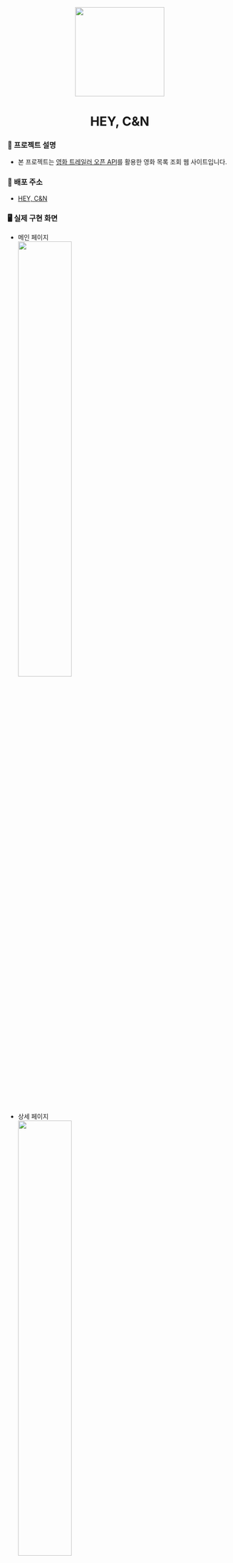<p align="middle"><img src="https://user-images.githubusercontent.com/112946860/227723084-e3f970c6-fe4d-455b-98b0-c017d0643937.svg" width='200' /></p>
<h1 align="middle">HEY, C&N</h1>

### 🚩 프로젝트 설명
- 본 프로젝트는 [영화 트레일러 오픈 API](https://developers.themoviedb.org/3/movies/get-movie-details)를 활용한 영화 목록 조회 웹 사이트입니다.

### 🚀 배포 주소
- [HEY, C&N](https://main--fancy-arithmetic-d1aed8.netlify.app/)

### 🖥️ 실제 구현 화면
- 메인 페이지 <br /><img src="https://user-images.githubusercontent.com/112946860/227723988-11485e76-ac03-4796-8fac-7dbe3f957d9f.png" width="50%"/>
- 상세 페이지<br /><img src="https://user-images.githubusercontent.com/112946860/227724168-4a33aeb1-2cae-4910-b6d7-afe92eeb2f43.png" width="50%"/>
- 리스트 페이지(인기있는, 현재 상영중인, 개봉 예정작, 평점순)<br /><img src="https://user-images.githubusercontent.com/112946860/227724427-e1629ab5-e89b-4fde-9270-9e90fc63e527.png" width="50%" />
- 검색 결과 페이지<br /><img src="https://user-images.githubusercontent.com/112946860/227724694-4429b616-9c6e-4009-a055-b31d07ff77ef.png" width="50%"/>

### 🔥 프로그래밍 및 기능 요구사항
- react-query를 사용하여 데이터를 캐싱할 것
- 로딩 중에는 skeleton UI를 나타낼 것
- 목록을 불러올 때는 react-query의 useInfiniteQuery를 사용하여 무한 스크롤링으로 불러올 것
- 페이지
  - 리스트 페이지
    - 각 영화의 평점 및 짧은 미리보기(소개)가 나타나야 함
    - 미리보기는 길이가 길다면 특정 글자수를 넘어가면 ...으로 표시할 수 있도록 UI를 고려할 것
  - 상세 페이지
    - 비디오가 있는 경우, 페이지 진입 시 자동으로 비디오 플레이
    - 제목, 포스터, 별점, 제작 연도, 장르 데이터 활용해서 UI 표기
    - 그 외의 데이터 추가 활용 여부는 자유
  - search
    - 제목, 포스터, 미리보기(소개), 별점
    - 포스터 없는 경우, 대체 이미지 사

### 🌳 프로젝트 폴더 구조

### 👨‍👩‍👧‍👦 팀원 소개 및 역할
빈태찬 | 김도은 | 윤동영 | 이하늘 | 이주홍
|:--:|:--:|:--:|:--:|:--:|
[beenbin](https://github.com/showme0241) | [Doeunnkimm](https://github.com/Doeunnkimm) | [JacobYoon97](https://github.com/JacobYoon97) | [twosky0202](https://github.com/twosky0202) | [LEE JUHONG](https://github.com/dlwnghd)
PM, <br/>전체 UXUI, <br />상세 페이지 조회 기능 | API 모듈화, <br>react-query로 쿼리 훅 함수 정의, <br>메인 페이지 조회 기능 | 무한 스크롤링 기능, <br> 상세 리스트 페이지 조회 기능, <br>메인 및 상세 페이지 UI 참여 | 검색 기능,<br> 검색 결과 조회 기능 | - |

### ⚒️ 사용 기술 스텍
기술 스택 | 종류
|:--|:--|
**언어** |  <img  width="60" src="https://user-images.githubusercontent.com/112946860/225957694-7e3b3669-9216-4271-a7c8-555c8976368b.png" /><br />Javascript
**프론트엔드** | <img width="60" src="https://user-images.githubusercontent.com/112946860/225957071-10a74540-d7b5-457c-821e-91547e62a429.png" /><br />React

사용 라이브러리 | 사용한 부분
|:--|:--|
**styled-components** | 스타일 컴포넌트 구성 시 사용
**react-router-dom** | URL에 따라 화면을 렌더링 시 사용
**axios** | api를 통한 비동기 통신 시 사용
**recoil** | 전역 상태 관리 시 사용
**react-query** | 데이터 관리 라이브러리

### 🤝 협업 
Notion | https://legend-asiago-8af.notion.site/e7b571d087054fb6a3d0ef9208674887 |
|--|--|
